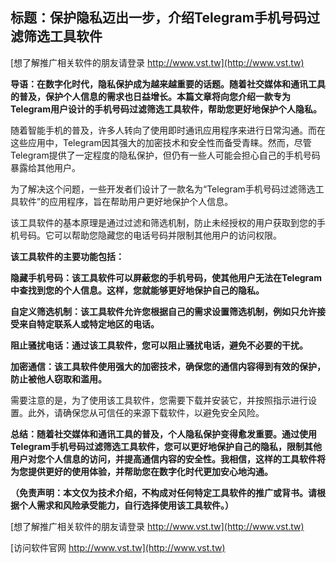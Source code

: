 ## **标题：保护隐私迈出一步，介绍Telegram手机号码过滤筛选工具软件**

[想了解推广相关软件的朋友请登录 http://www.vst.tw](http://www.vst.tw)

**导语：在数字化时代，隐私保护成为越来越重要的话题。随着社交媒体和通讯工具的普及，保护个人信息的需求也日益增长。本篇文章将向您介绍一款专为Telegram用户设计的手机号码过滤筛选工具软件，帮助您更好地保护个人隐私。**

随着智能手机的普及，许多人转向了使用即时通讯应用程序来进行日常沟通。而在这些应用中，Telegram因其强大的加密技术和安全性而备受青睐。然而，尽管Telegram提供了一定程度的隐私保护，但仍有一些人可能会担心自己的手机号码暴露给其他用户。

为了解决这个问题，一些开发者们设计了一款名为“Telegram手机号码过滤筛选工具软件”的应用程序，旨在帮助用户更好地保护个人信息。

该工具软件的基本原理是通过过滤和筛选机制，防止未经授权的用户获取到您的手机号码。它可以帮助您隐藏您的电话号码并限制其他用户的访问权限。

**该工具软件的主要功能包括：**

**隐藏手机号码：该工具软件可以屏蔽您的手机号码，使其他用户无法在Telegram中查找到您的个人信息。这样，您就能够更好地保护自己的隐私。**

**自定义筛选机制：该工具软件允许您根据自己的需求设置筛选机制，例如只允许接受来自特定联系人或特定地区的电话。**

**阻止骚扰电话：通过该工具软件，您可以阻止骚扰电话，避免不必要的干扰。**

**加密通信：该工具软件使用强大的加密技术，确保您的通信内容得到有效的保护，防止被他人窃取和滥用。**

需要注意的是，为了使用该工具软件，您需要下载并安装它，并按照指示进行设置。此外，请确保您从可信任的来源下载软件，以避免安全风险。

**总结：随着社交媒体和通讯工具的普及，个人隐私保护变得愈发重要。通过使用Telegram手机号码过滤筛选工具软件，您可以更好地保护自己的隐私，限制其他用户对您个人信息的访问，并提高通信内容的安全性。我相信，这样的工具软件将为您提供更好的使用体验，并帮助您在数字化时代更加安心地沟通。**

**（免责声明：本文仅为技术介绍，不构成对任何特定工具软件的推广或背书。请根据个人需求和风险承受能力，自行选择使用该工具软件。）**

[想了解推广相关软件的朋友请登录 http://www.vst.tw](http://www.vst.tw)


[访问软件官网 http://www.vst.tw](http://www.vst.tw)
